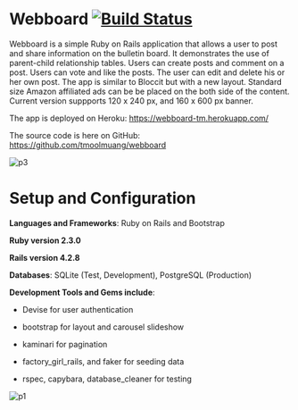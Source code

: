 # Webboard   [![Build Status](https://travis-ci.org/tmoolmuang/webboard.svg?branch=master)](https://travis-ci.org/tmoolmuang/webboard)

Webboard is a simple Ruby on Rails application that allows a user to post and share information on the bulletin board. 
It demonstrates the use of parent-child relationship tables. Users can create posts and comment on a post. 
Users can vote and like the posts. The user can edit and delete his or her own post. The app is similar to Bloccit but 
with a new layout. Standard size Amazon affiliated ads can be be placed on the both side of the content. Current version
suppports 120 x 240 px, and 160 x 600 px banner.


The app is deployed on Heroku: https://webboard-tm.herokuapp.com/

The source code is here on GitHub: https://github.com/tmoolmuang/webboard

![p3](https://user-images.githubusercontent.com/24881495/28252314-4e087ece-6a45-11e7-9f36-8f9c43ddbe21.JPG)

# Setup and Configuration

**Languages and Frameworks**: Ruby on Rails and Bootstrap

**Ruby version 2.3.0**

**Rails version 4.2.8**

**Databases**: SQLite (Test, Development), PostgreSQL (Production)

**Development Tools and Gems include**:

+ Devise for user authentication

+ bootstrap for layout and carousel slideshow

+ kaminari for pagination

+ factory_girl_rails, and faker for seeding data

+ rspec, capybara, database_cleaner for testing

![p1](https://user-images.githubusercontent.com/24881495/28252319-6d04d854-6a45-11e7-8a0d-2f018e1ad9df.JPG)
